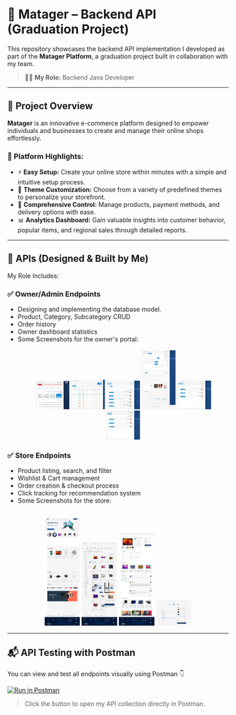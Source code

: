 # 🛒 Matager – Backend API (Graduation Project)

This repository showcases the backend API implementation I developed as part of the **Matager Platform**, a graduation project built in collaboration with my team.

> 👨‍💻 **My Role:** Backend Java Developer

---

## 🚀 Project Overview

**Matager** is an innovative e-commerce platform designed to empower individuals and businesses to create and manage their online shops effortlessly.

### 🌟 Platform Highlights:
- ⚡ **Easy Setup:** Create your online store within minutes with a simple and intuitive setup process.
- 🎨 **Theme Customization:** Choose from a variety of predefined themes to personalize your storefront.
- 🔧 **Comprehensive Control:** Manage products, payment methods, and delivery options with ease.
- 📊 **Analytics Dashboard:** Gain valuable insights into customer behavior, popular items, and regional sales through detailed reports.

---

## 🔧 APIs (Designed & Built by Me)

My Role Includes:

### ✅ Owner/Admin Endpoints
- Designing and implementing the database model.
- Product, Category, Subcategory CRUD
- Order history
- Owner dashboard statistics
- Some Screenshots for the owner's portal:
  <br></br>
  <div align="center">
  <img src="./Assets/Owner%20Portal/OwnerPortal-Home%20Page.png" alt="Home Page" width="16%"/>
  <img src="./Assets/Owner%20Portal/Orders%20Dashboard.jpg" alt="Orders Dashboard" width="16%"/>
  <img src="./Assets/Owner%20Portal/OwnerPortal-Items.png" alt="Items Panel" width="16%"/>
  <img src="./Assets/Owner%20Portal/Add%20item.png" alt="Add Item Page" width="16%"/>
  <img src="./Assets/Owner%20Portal/Categories.png" alt="Categories" width="16%"/>
  <img src="./Assets/Owner%20Portal/Subcategories.png" alt="Subcategories" width="16%"/>
</div>


### ✅ Store Endpoints
- Product listing, search, and filter
- Wishlist & Cart management
- Order creation & checkout process
- Click tracking for recommendation system
- Some Screenshots for the store:
<br></br>
<div align="center">
  <img src="./Assets/Store/Home-Recomended%20Products.jpg" alt="Home Recommended Products" width="16%"/>
  <img src="./Assets/Store/Products.jpg" alt="Products Page" width="16%"/>
  <img src="./Assets/Store/Product.png" alt="Product Detail Page" width="16%"/>
  <img src="./Assets/Store/Checkout.png" alt="Checkout Page" width="16%"/>
</div>

---

## 📬 API Testing with Postman

You can view and test all endpoints visually using Postman 👇

[![Run in Postman](https://run.pstmn.io/button.svg)](https://documenter.getpostman.com/view/34796608/2sB2x6kBmh)

> Click the button to open my API collection directly in Postman.



